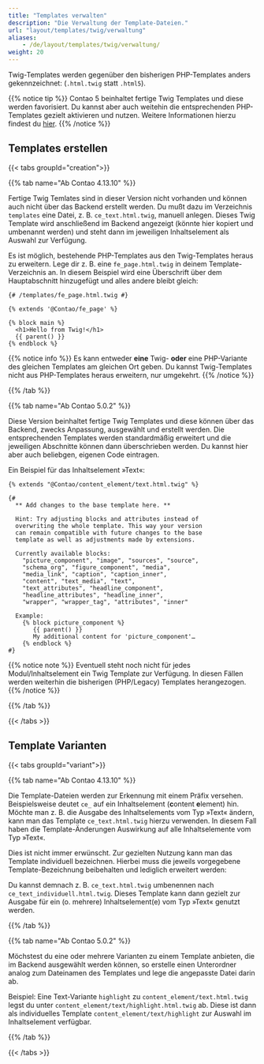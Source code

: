 ```yaml
---
title: "Templates verwalten"
description: "Die Verwaltung der Template-Dateien."
url: "layout/templates/twig/verwaltung"
aliases:
    - /de/layout/templates/twig/verwaltung/
weight: 20
---
```



Twig-Templates werden gegenüber den bisherigen PHP-Templates anders gekennzeichnet: (`.html.twig` statt `.html5`).

{{% notice tip %}}
Contao 5 beinhaltet fertige Twig Templates und diese werden favorisiert. Du kannst aber auch weitehin die entsprechenden PHP-Templates gezielt
aktivieren und nutzen. Weitere Informationen hierzu findest du [hier](https://github.com/contao/contao/blob/5.x/UPGRADE.md#content-elements).
{{% /notice %}}


## Templates erstellen

{{< tabs groupId="creation">}}

{{% tab name="Ab Contao 4.13.10" %}}

Fertige Twig Temlates sind in dieser Version nicht vorhanden und können auch nicht über das Backend erstellt werden. Du mußt dazu 
im Verzeichnis `templates` eine Datei, z. B. `ce_text.html.twig`, manuell anlegen. Dieses Twig Template wird anschließend im Backend
angezeigt (könnte hier kopiert und umbenannt werden) und steht dann im jeweiligen Inhaltselement als Auswahl zur Verfügung.

Es ist möglich, bestehende PHP-Templates aus den Twig-Templates heraus zu erweitern. Lege dir z. B. eine `fe_page.html.twig` in deinem 
Template-Verzeichnis an. In diesem Beispiel wird eine Überschrift über dem Hauptabschnitt hinzugefügt und alles andere bleibt gleich:

```twig
{# /templates/fe_page.html.twig #}

{% extends '@Contao/fe_page' %}

{% block main %}
  <h1>Hello from Twig!</h1>
  {{ parent() }}
{% endblock %}
```

{{% notice info %}}
Es kann entweder **eine** Twig- **oder** eine PHP-Variante des gleichen Templates am gleichen Ort geben. Du kannst Twig-Templates 
nicht aus PHP-Templates heraus erweitern, nur umgekehrt.
{{% /notice %}}

{{% /tab %}}

{{% tab name="Ab Contao 5.0.2" %}}

Diese Version beinhaltet fertige Twig Templates und diese können über das Backend, zwecks Anpassung, ausgewählt und erstellt werden. 
Die entsprechenden Templates werden standardmäßig erweitert und die jeweiligen Abschnitte können dann überschrieben werden. 
Du kannst hier aber auch beliebgen, eigenen Code eintragen. 

Ein Beispiel für das Inhaltselement »Text«:

```twig
{% extends "@Contao/content_element/text.html.twig" %}

{#
  ** Add changes to the base template here. **

  Hint: Try adjusting blocks and attributes instead of
  overwriting the whole template. This way your version
  can remain compatible with future changes to the base
  template as well as adjustments made by extensions.

  Currently available blocks:
    "picture_component", "image", "sources", "source",
    "schema_org", "figure_component", "media",
    "media_link", "caption", "caption_inner",
    "content", "text_media", "text",
    "text_attributes", "headline_component",
    "headline_attributes", "headline_inner",
    "wrapper", "wrapper_tag", "attributes", "inner"

  Example:
    {% block picture_component %}
       {{ parent() }}
       My additional content for 'picture_component'…
    {% endblock %}
#}
```

{{% notice note %}}
Eventuell steht noch nicht für jedes Modul/Inhaltselement ein Twig Template zur Verfügung. In diesen Fällen werden weiterhin die 
bisherigen (PHP/Legacy) Templates herangezogen.
{{% /notice %}}

{{% /tab %}}

{{< /tabs >}}


## Template Varianten

{{< tabs groupId="variant">}}

{{% tab name="Ab Contao 4.13.10" %}}

Die Template-Dateien werden zur Erkennung mit einem Präfix versehen. Beispielsweise deutet `ce_` auf ein
Inhaltselement (**c**ontent **e**lement) hin. Möchte man z. B. die Ausgabe des Inhaltselements vom Typ »Text« ändern, kann man 
das Template `ce_text.html.twig` hierzu verwenden. In diesem Fall haben die Template-Änderungen Auswirkung auf alle 
Inhaltselemente vom Typ »Text«. 

Dies ist nicht immer erwünscht. Zur gezielten Nutzung kann man das Template individuell bezeichnen. Hierbei muss die 
jeweils vorgegebene Template-Bezeichnung beibehalten und lediglich erweitert werden: 

Du kannst demnach z. B. `ce_text.html.twig` umbenennen nach `ce_text_individuell.html.twig`. Dieses Template kann dann gezielt zur Ausgabe 
für ein (o. mehrere) Inhaltselement(e) vom Typ »Text« genutzt werden.

{{% /tab %}}

{{% tab name="Ab Contao 5.0.2" %}}

Möchstest du eine oder mehrere Varianten zu einem Template anbieten, die im Backend ausgewählt werden können, so erstelle einen Unterordner analog 
zum Dateinamen des Templates und lege die angepasste Datei darin ab. 

Beispiel: Eine Text-Variante `highlight` zu `content_element/text.html.twig` legst du unter `content_element/text/highlight.html.twig` ab. 
Diese ist dann als individuelles Template `content_element/text/highlight` zur Auswahl im Inhaltselement verfügbar. 

{{% /tab %}}

{{< /tabs >}}